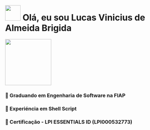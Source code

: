 #  <img height="50px" width="50px" src="https://cdn.jsdelivr.net/gh/devicons/devicon/icons/bash/bash-original.svg" /> Olá, eu sou Lucas Vinicius de Almeida Brigida 

<img src="https://camo.githubusercontent.com/c4045dfc0bdd097e3925760198c1a41f34c4a24adf401a7b1a10e3285b3237ca/68747470733a2f2f6d656469612e67697068792e636f6d2f6d656469612f76312e59326c6b505463354d4749334e6a45785954497a4f544d784d7a55354e444579597a56695a6d4d795954566d4f4755354e475577596a67305a4449774d5749355a6d45324e435a6a6444317a2f6c524c7a7262686d6835704666346a4f67612f67697068792e676966" width="150px" heidth="150px">

### 🎒 Graduando em Engenharia de Software na FIAP
### 🐚 Experiéncia em Shell Script
### 🐧 Certificação - LPI ESSENTIALS ID (LPI000532773)

